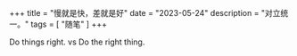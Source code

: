 +++
title = "慢就是快，差就是好"
date = "2023-05-24"
description = "对立统一。"
tags = [
    "随笔"
]
+++

Do things right. vs Do the right thing.